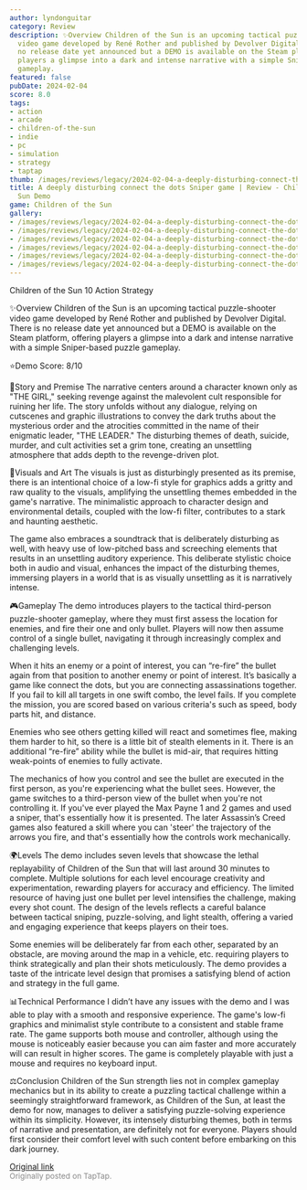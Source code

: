 ```yaml
---
author: lyndonguitar
category: Review
description: ✨Overview Children of the Sun is an upcoming tactical puzzle-shooter
  video game developed by René Rother and published by Devolver Digital. There is
  no release date yet announced but a DEMO is available on the Steam platform, offering
  players a glimpse into a dark and intense narrative with a simple Sniper-based puzzle
  gameplay.
featured: false
pubDate: 2024-02-04
score: 8.0
tags:
- action
- arcade
- children-of-the-sun
- indie
- pc
- simulation
- strategy
- taptap
thumb: /images/reviews/legacy/2024-02-04-a-deeply-disturbing-connect-the-dots-sniper-game--review---children-of-the-sun-demo-0.avif
title: A deeply disturbing connect the dots Sniper game | Review - Children of the
  Sun Demo
game: Children of the Sun
gallery:
- /images/reviews/legacy/2024-02-04-a-deeply-disturbing-connect-the-dots-sniper-game--review---children-of-the-sun-demo-0.avif
- /images/reviews/legacy/2024-02-04-a-deeply-disturbing-connect-the-dots-sniper-game--review---children-of-the-sun-demo-1.avif
- /images/reviews/legacy/2024-02-04-a-deeply-disturbing-connect-the-dots-sniper-game--review---children-of-the-sun-demo-2.avif
- /images/reviews/legacy/2024-02-04-a-deeply-disturbing-connect-the-dots-sniper-game--review---children-of-the-sun-demo-3.avif
- /images/reviews/legacy/2024-02-04-a-deeply-disturbing-connect-the-dots-sniper-game--review---children-of-the-sun-demo-4.avif
- /images/reviews/legacy/2024-02-04-a-deeply-disturbing-connect-the-dots-sniper-game--review---children-of-the-sun-demo-5.avif
---
```

Children of the Sun
10
Action
Strategy

✨Overview
Children of the Sun is an upcoming tactical puzzle-shooter video game developed by René Rother and published by Devolver Digital. There is no release date yet announced but a DEMO is available on the Steam platform, offering players a glimpse into a dark and intense narrative with a simple Sniper-based puzzle gameplay.

⭐️Demo Score: 8/10

📖Story and Premise
The narrative centers around a character known only as "THE GIRL," seeking revenge against the malevolent cult responsible for ruining her life. The story unfolds without any dialogue, relying on cutscenes and graphic illustrations to convey the dark truths about the mysterious order and the atrocities committed in the name of their enigmatic leader, "THE LEADER." The disturbing themes of death, suicide, murder, and cult activities set a grim tone, creating an unsettling atmosphere that adds depth to the revenge-driven plot.

🎨Visuals and Art
The visuals is just as disturbingly presented as its premise, there is an intentional choice of a low-fi style for graphics adds a gritty and raw quality to the visuals, amplifying the unsettling themes embedded in the game's narrative. The minimalistic approach to character design and environmental details, coupled with the low-fi filter, contributes to a stark and haunting aesthetic.

The game also embraces a soundtrack that is deliberately disturbing as well, with heavy use of  low-pitched bass and screeching elements that results in an unsettling auditory experience. This deliberate stylistic choice both in audio and visual, enhances the impact of the disturbing themes, immersing players in a world that is as visually unsettling as it is narratively intense.

🎮Gameplay
The demo introduces players to the tactical third-person puzzle-shooter gameplay, where they must first assess the location for enemies, and fire their one and only bullet. Players will now then assume control of a single bullet, navigating it through increasingly complex and challenging levels.

When it hits an enemy or a point of interest, you can “re-fire” the bullet again from that position to another enemy or point of interest. It’s basically a game like connect the dots, but you are connecting assassinations together. If you fail to kill all targets in one swift combo, the level fails. If you complete the mission, you are scored based on various criteria's such as speed, body parts hit, and distance.

Enemies who see others getting killed will react and sometimes flee, making them harder to hit, so there is a little bit of stealth elements in it. There is an additional “re-fire” ability while the bullet is mid-air, that requires hitting weak-points of enemies to fully activate.

The mechanics of how you control and see the bullet are executed in the first person, as you're experiencing what the bullet sees. However, the game switches to a third-person view of the bullet when you're not controlling it. If you've ever played the Max Payne 1 and 2 games and used a sniper, that's essentially how it is presented. The later Assassin’s Creed games also featured a skill where you can 'steer' the trajectory of the arrows you fire, and that's essentially how the controls work mechanically.

🌍Levels
The demo includes seven levels that showcase the lethal replayability of Children of the Sun that will last around 30 minutes to complete. Multiple solutions for each level encourage creativity and experimentation, rewarding players for accuracy and efficiency. The limited resource of having just one bullet per level intensifies the challenge, making every shot count. The design of the levels reflects a careful balance between tactical sniping, puzzle-solving, and light stealth, offering a varied and engaging experience that keeps players on their toes.

Some enemies will be deliberately far from each other, separated by an obstacle, are moving around the map in a vehicle, etc. requiring players to think strategically and plan their shots meticulously. The demo provides a taste of the intricate level design that promises a satisfying blend of action and strategy in the full game.

📊Technical Performance
I didn’t have any issues with the demo and I was able to play with a smooth and responsive experience. The game's low-fi graphics and minimalist style contribute to a consistent and stable frame rate. The game supports both mouse and controller, although using the mouse is noticeably easier because you can aim faster and more accurately will can result in higher scores. The game is completely playable with just a mouse and requires no keyboard input.

⚖️Conclusion
Children of the Sun strength lies not in complex gameplay mechanics but in its ability to create a puzzling tactical challenge within a seemingly straightforward framework, as Children of the Sun, at least the demo for now, manages to deliver a satisfying puzzle-solving experience within its simplicity. However, its intensely disturbing themes, both in terms of narrative and presentation, are definitely not for everyone. Players should first consider their comfort level with such content before embarking on this dark journey.

[Original link](https://www.taptap.io/post/6958563)<br><span style="font-size: 0.95em; color: #888;">Originally posted on TapTap.</span>